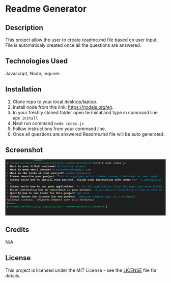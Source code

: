 # Readme Generator

## Description

This project allow the user to create readme.md file based on user input. File is automaticaly created once all the questions are answered.

## Technologies Used

Javascript, Node, inquirer.

## Installation

1. Clone repo to your local desktop/laptop.
2. Install node from this link: https://nodejs.org/en.
3. In your freshly cloned folder open terminal and type in command line `npm install`
4. Next run command `node index.js`
5. Follow instructions from your command line.
6. Once all questions are answered Readme.md file will be auto generated.

## Screenshot

![Screenshot of the application](screenshot.png)

## Credits

N/A

## License

This project is licensed under the MIT License - see the [LICENSE](LICENSE) file for details.